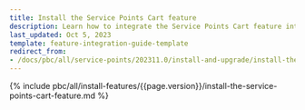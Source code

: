 ```yaml
---
title: Install the Service Points Cart feature
description: Learn how to integrate the Service Points Cart feature into your project
last_updated: Oct 5, 2023
template: feature-integration-guide-template
redirect_from:
- /docs/pbc/all/service-points/202311.0/install-and-upgrade/install-the-service-points-feature.html
---
```


{% include pbc/all/install-features/{{page.version}}/install-the-service-points-cart-feature.md %} <!-- To edit, see /_includes/pbc/all/install-features/202311.0/install-the-service-points-cart-feature.md/ -->
